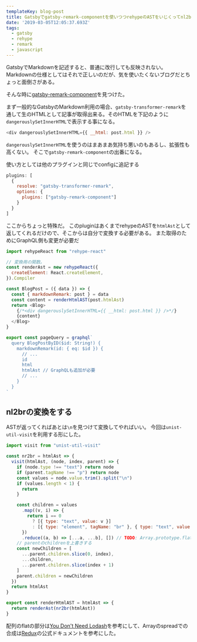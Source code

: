```yaml
---
templateKey: blog-post
title: Gatsbyでgatsby-remark-componentを使いつつrehypeのASTをいじくってnl2br的な事をする
date: '2019-03-05T12:05:37.693Z'
tags:
  - gatsby
  - rehype
  - remark
  - javascript
---
```


GatsbyでMarkdownを記述すると、普通に改行しても反映されない。Markdownの仕様としてはそれで正しいのだが、気を使いたくないブログだとちょっと面倒さがある。

そんな時に[gatsby-remark-component](https://www.gatsbyjs.org/packages/gatsby-remark-component/)を見つけた。


まず一般的なGatsbyのMarkdown利用の場合、`gatsby-transformer-remark`を通して生のHTMLとして記事が取得出来る。そのHTMLを下記のように`dangerouslySetInnerHTML`で表示する事になる。

```js
<div dangerouslySetInnerHTML={{ __html: post.html }} />
```

`dangerouslySetInnerHTML`を使うのはまあまあ気持ち悪いのもあるし、拡張性も高くない。
そこで`gatsby-remark-component`の出番になる。

使い方としては他のプラグインと同じでconfigに追記する

```js
plugins: [
  {
    resolve: "gatsby-transformer-remark",
    options: {
      plugins: ["gatsby-remark-component"]
    }
  }
]
```

ここからちょっと特殊だ。
このpluginはあくまでrehypeのASTを`htmlAst`として返してくれるだけので、そこからは自分で変換する必要がある。
また取得のためにGraphQL側も変更が必要だ

```js
import rehypeReact from "rehype-react"

// 変換用の関数。
const renderAst = new rehypeReact({
  createElement: React.createElement,
}).Compiler

const BlogPost = ({ data }) => {
  const { markdownRemark: post } = data
  const content = renderHtmlAST(post.htmlAst)
  return <Blog>
    {/*<div dangerouslySetInnerHTML={{ __html: post.html }} />*/}
    {content}
  </Blog>
}

export const pageQuery = graphql`
  query BlogPostByID($id: String!) {
    markdownRemark(id: { eq: $id }) {
      // ...
      id
      html
      htmlAst // GraphQLも追加が必要
      // ...
    }
  }
`
```


## nl2brの変換をする

ASTが返ってくればあとは`\n`を見つけて変換してやればいい。
今回は`unist-util-visit`を利用する形にした。

```js
import visit from "unist-util-visit"

const nr2br = htmlAst => {
  visit(htmlAst, (node, index, parent) => {
    if (node.type !== "text") return node
    if (parent.tagName !== "p") return node
    const values = node.value.trim().split("\n")
    if (values.length < 1) {
      return
    }

    const children = values
      .map((v, i) => {
        return i == 0
          ? [{ type: "text", value: v }]
          : [{ type: "element", tagName: "br" }, { type: "text", value: v }]
      })
      .reduce((a, b) => [...a, ...b], []) // TODO: Array.prototype.flat
    // parentのchildrenを上書きする
    const newChildren = [
      ...parent.children.slice(0, index),
      ...children,
      ...parent.children.slice(index + 1)
    ]
    parent.children = newChildren
  })
  return htmlAst
}

export const renderHtmlAST = htmlAst => {
  return renderAst(nr2br(htmlAst))
}
```

配列のflatの部分は[You Don't Need Lodash](https://github.com/you-dont-need/You-Dont-Need-Lodash-Underscore#_flatten)を参考にして、Arrayのspreadでの合成は[Redux](https://redux.js.org/recipes/structuring-reducers/immutable-update-patterns#inserting-and-removing-items-in-arrays)の公式ドキュメントを参考にした。
